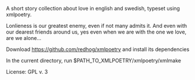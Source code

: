 A short story collection about love in english and swedish, typeset using xmlpoetry.

Lonlieness is our greatest enemy, even if not many admits it. And even with our dearest friends around us, yes even when we are with the one we love, are we alone...

Download https://github.com/redhog/xmlpoetry and install its dependencies

In the current directory, run $PATH_TO_XMLPOETRY/xmlpoetry/xmlmake

License: GPL v. 3

